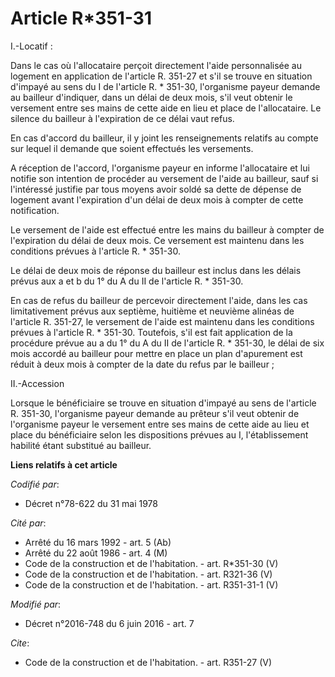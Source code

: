 # Article R*351-31

I.-Locatif : 

Dans le cas où l'allocataire perçoit directement l'aide personnalisée au logement en application de l'article R. 351-27 et
s'il se trouve en situation d'impayé au sens du I de l'article R. * 351-30, l'organisme payeur demande au bailleur
d'indiquer, dans un délai de deux mois, s'il veut obtenir le versement entre ses mains de cette aide en lieu et place de
l'allocataire. Le silence du bailleur à l'expiration de ce délai vaut refus. 

En cas d'accord du bailleur, il y joint les renseignements relatifs au compte sur lequel il demande que soient effectués les
versements. 

A réception de l'accord, l'organisme payeur en informe l'allocataire et lui notifie son intention de procéder au versement de
l'aide au bailleur, sauf si l'intéressé justifie par tous moyens avoir soldé sa dette de dépense de logement avant
l'expiration d'un délai de deux mois à compter de cette notification. 

Le versement de l'aide est effectué entre les mains du bailleur à compter de l'expiration du délai de deux mois. Ce versement
est maintenu dans les conditions prévues à l'article R. * 351-30. 

Le délai de deux mois de réponse du bailleur est inclus dans les délais prévus aux a et b du 1° du A du II de l'article R. *
351-30. 

En cas de refus du bailleur de percevoir directement l'aide, dans les cas limitativement prévus aux septième, huitième et
neuvième alinéas de l'article R. 351-27, le versement de l'aide est maintenu dans les conditions prévues à l'article R. *
351-30. Toutefois, s'il est fait application de la procédure prévue au a du 1° du A du II de l'article R. * 351-30, le délai
de six mois accordé au bailleur pour mettre en place un plan d'apurement est réduit à deux mois à compter de la date du refus
par le bailleur ; 

II.-Accession 

Lorsque le bénéficiaire se trouve en situation d'impayé au sens de l'article R. 351-30, l'organisme payeur demande au prêteur
s'il veut obtenir de l'organisme payeur le versement entre ses mains de cette aide au lieu et place du bénéficiaire selon les
dispositions prévues au I, l'établissement habilité étant substitué au bailleur.

**Liens relatifs à cet article**

_Codifié par_:

  - Décret n°78-622 du 31 mai 1978

_Cité par_:

  - Arrêté du 16 mars 1992 - art. 5 (Ab)
  - Arrêté du 22 août 1986 - art. 4 (M)
  - Code de la construction et de l'habitation. - art. R*351-30 (V)
  - Code de la construction et de l'habitation. - art. R321-36 (V)
  - Code de la construction et de l'habitation. - art. R351-31-1 (V)

_Modifié par_:

  - Décret n°2016-748 du 6 juin 2016 - art. 7

_Cite_:

  - Code de la construction et de l'habitation. - art. R351-27 (V)
